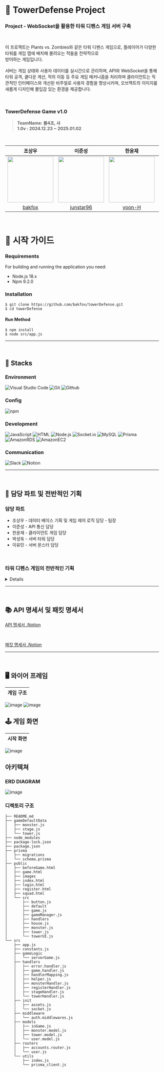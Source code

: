 # 🏰 TowerDefense Project

<h3>Project - WebSocket을 활용한 타워 디펜스 게임 서버 구축 </h3>

</br>

이 프로젝트는 Plants vs. Zombies와 같은 타워 디펜스 게임으로, 플레이어가 다양한 타워를 게임 맵에 배치해 몰려오는 적들을 전략적으로<br>방어하는 게임입니다.<br><br>
서버는 게임 상태와 사용자 데이터를 실시간으로 관리하며, API와 WebSocket을 통해 타워 공격, 쿨다운 계산, 적의 이동 등 주요 게임 메커니즘을 처리하며
클라이언트는 직관적인 인터페이스와 개선된 비주얼로 사용자 경험을 향상시키며, 오브젝트의 이미지를 새롭게 디자인해 몰입감 있는 환경을 제공합니다.<br>

</br>

### TowerDefense Game v1.0
> **TeamName: 불4조, 사**<br>
> **1.0v :  2024.12.23 ~ 2025.01.02**</br>

<br>

|          조상우         |          이준성         |          한윤재         |          박성욱         |          이유민         |
| :--------------------------: | :--------------------------: | :--------------------------: | :--------------------------: | :--------------------------: |
|<image width="150px" src="https://github.com/user-attachments/assets/3b1aab86-19e0-4543-a753-dea39b233ca6">|<image width="150px" src="https://github.com/user-attachments/assets/5cf14aac-2a7d-47f5-a841-8a446b8e3374">|<image width="150px" src="https://github.com/user-attachments/assets/79408b1b-d176-498c-8f44-b54e7a8f10d7"> |<image width="150px" src="https://user-images.githubusercontent.com/119159558/227076242-6e802ef4-4f4e-48f0-8a8a-aa5f4ebdb8b8.png"/> | <image width="150px" src="https://github.com/user-attachments/assets/bdef272d-3695-4091-8f21-35ea09302728"> |
| [bakfox](https://github.com/bakfox) | [junstar96](https://github.com/junstar96)| [yoon-H](https://github.com/yoon-H)| [WooK1184](https://github.com/WooK1184) | [JavaCPP0](https://github.com/JavaCPP0) |


<br/>

# 📕 시작 가이드
###
<h3>Requirements</h3>
For building and running the application you need:
 
 - Node.js 18.x
 - Npm 9.2.0
 
<h3>Installation</h3>

```
$ git clone https://github.com/bakfox/towerDefense.git
$ cd towerDefense
```
#### Run Method
```
$ npm install
$ node src/app.js
```
---

<br>

## 📖 Stacks
### Environment
![Visual Studio Code](https://img.shields.io/badge/Visual%20Studio%20Code-007ACC?style=for-the-badge&logo=Visual%20Studio%20Code&logoColor=white)
![Git](https://img.shields.io/badge/Git-F05032?style=for-the-badge&logo=Git&logoColor=white)
![Github](https://img.shields.io/badge/GitHub-181717?style=for-the-badge&logo=GitHub&logoColor=white)

### Config
![npm](https://img.shields.io/badge/npm-CB3837?style=for-the-badge&logo=npm&logoColor=white)        

### Development
![JavaScript](https://img.shields.io/badge/JavaScript-F7DF1E?style=for-the-badge&logo=Javascript&logoColor=white)
![HTML](https://img.shields.io/badge/HTML-E34F26?style=for-the-badge&logo=HTML&logoColor=white)
![Node.js](https://img.shields.io/badge/Node.js-339933?style=for-the-badge&logo=Node.js&logoColor=white)
![Socket.io](https://img.shields.io/badge/Socket.io-010101?style=for-the-badge&logo=Socket.io&logoColor=white)
![MySQL](https://img.shields.io/badge/MySQL-4479A1?style=for-the-badge&logo=MySQL&logoColor=white)
![Prisma](https://img.shields.io/badge/Prisma-2D3748?style=for-the-badge&logo=Prisma&logoColor=white)
![AmazonRDS](https://img.shields.io/badge/AmazonRDS-527FFF?style=for-the-badge&logo=AmazonRDS&logoColor=white)
![AmazonEC2](https://img.shields.io/badge/AmazonEC2-FF9900?style=for-the-badge&logo=AmazonEC2&logoColor=white)

### Communication
![Slack](https://img.shields.io/badge/Slack-4A154B?style=for-the-badge&logo=Slack&logoColor=white)
![Notion](https://img.shields.io/badge/Notion-000000?style=for-the-badge&logo=Notion&logoColor=white)

---

</br>

## 📙 담당 파트 및 전반적인 기획

### 담당 파트

- 조상우 - 데이터 베이스 기획 및 게임 제어 로직 담당 - 팀장
- 이준성 - API 통신 담당
- 한윤재 - 클라이언트 게임 담당
- 박성욱 - 서버 타워 담당
- 이유민 - 서버 몬스터 담당

<br>

<h3>타워 디펜스 게임의 전반적인 기획</h3>
<details>

## 아웃 게임

### 랭킹

1. 랭킹 조회 - 상위 100개의 랭킹을 불러온다. (오름차순)
2. 랭킹 저장 - 인게임 끝나면 데이터 베이스에 저장

### 타워

1. 기본 타워 초월 시스템 - 가차를 통해 여러가지 타워들을 뽑고 중복을 합쳐서 기본적인 성능이 강력한 타워를 얻는다!
2. 기본 타워 가차 시스템 - 가차를 통해 여러가지 기본적인 타워를 획득한다.
3. 기본 타워 장착 시스템 - 가차를 통해서 획득한 타워를 5종류 정도 정해서 인 게임에 가져간다. (5개는 예시)

### 재화

1. 게임 클리어시 스코어 혹은 스테이지 비례해서 재화 획득

### 가차

1. 확률적으로 타워를 획득할 수 있으며 가차에는 위에서 획득한 재화가 들어간다.
2. 카드풀은 JSON파일로 관리

## 인 게임

### 서버 기본 작동

1. 서버에서 검증
    - 검증 실패하면 클라이언트에 실패 응답 보내기
2. 클라이언트의 요청 처리
    - 변경된 정보 서버 데이터에 반영
    - 변경된 서버 데이터 클라이언트에 응답 보내기
3. 서버 내부에서 게임 로직 진행
    - 로직 진행 후 서버 데이터에 반영
    - 변경된 서버 데이터 클라이언트에 응답 보내기
4. 클라이언트에게 응답하기
    - 요청에 따라서 해당하는 데이터를 응답.

### 클라이언트 기본 작동

1. 렌더링
    - 정해진 시간마다 클라이언트 데이터로 게임 화면을 렌더링한다.
2. 이벤트 발생하면 서버에게 요청을 보낸다.
    - 클라이언트는 클릭 이벤트만 처리
3. 서버에서 받은 응답을 현재 데이터에 반영한다.

### JWT토큰 인증

1. API 통신을 통해서 할때는 JWT인증을 이용해서 USER_ID 사용한다.
2. 소켓 통신 JWT인증 후 UUID 생성후  JWT인증 값으로 받아온 USER_ID와 연결해서 UUID로 사용한다.
    
    ( 게임 시작 시 JWT 인증 받아서  USER_ID 값을 가져오고  UUID랑 접목해서 사용)
    

### 서버 루프문

```jsx
const FPS = 60;
const interval = 1000 / FPS;

//이거 호출해서 루프 시작
function logicLoop() {

  const start = Date.now();
	if (!isRunning) {
    console.log('Logic loop stopped.');
    return; // 루프를 종료
  }
  console.log('Logic executed at:', start);
  // 여기에 실행할 로직 작성
	
  const elapsed = Date.now() - start;
  setTimeout(() => process.nextTick(logicLoop), Math.max(0, interval - elapsed));
}

logicLoop(); // 루프 시작

// 실행시 루프 종료 
const endLoop = ()=>{
	console.log('Stopping loop...');
  isRunning = false; // 루프 종료 신호
}
```

# 타워

1. 타워 강화 시스템 
    - 강화 규칙
        - 설치된 타워를 지정해서 골드로 업그레이드 할 수 있다.
        - 레벨에 비례해서 스탯 값이 올라간다.
            - 올라가는 정도는 메모리에 저장되어 있다.
            - upgradeValue * price 가 강화에 드는 비용
    - 강화 방법
        1. 설치된 타워를 클릭하면 강화, 환불 여부를 물어보는 창이 나온다.
        2. 강화를 누르면 보유 골드를 확인한다.
        3. 골드가 충분하다면 강화 성공 아니면 실패 ( 성공 실패 message 출력 )
    - 클라이언트에 보이는 응답.
        - message와 결과 값을 응답받는다.
2. 타워 설치 시스템
    - 설치 규칙
        - 처음에 몇개의 지정한 타워 리스트를 가지고 게임을 시작한다.
        - 타워 리스트에 있는 타워를 골드 지불 후 설치할 수 있다.
        - 필요한 골드는 서버 메모리에 저장되어 있다.
        - 1 레벨로 시작한다.
    - 설치 방법
        1. 타워 리스트에서 원하는 타워를 클릭한다.
        2. 설치할 공간을 클릭한다.
        3. 지정된 위치의 겹치는 건물이 있는지 확인한다.
        4. 구매할 금액이 충분한지 확인한다.
        5. 3,4번 조건이 만족하면 설치
3. 타워 회수 시스템
    - 회수 규칙
        - 설치된 타워를 팔아서 절반 정도의 골드를 얻을 수 있다.
        - 환불하면 기본 타워 값 + 업그레이드 비례 값을 계산해 골드를 얻고 판매된 타워를 삭제한다.
    - 회수 방법
        1. 설치된 타워를 클릭하면 강화, 환불 여부를 물어보는 창이 나온다.
        2. 환불을 누르면 골드를 얻는다.
4.  타워 공격 시스템
    - 공격 규칙(알고리즘)
        1. 서버에서 Loop로 계속 체크를 해준다.
        2. 타워의 쿨타임이 0이하가 되면 공격 로직을 실행한다.
        3. 사거리에 들어온 적을 찾는다.
        4. 가장 먼저 들어온 적을 타켓으로 설정한다.
            - 사거리 내의 적들을 배열로 저장
            - 적이 죽거나 사거리 밖으로 나가면 배열에서 지워주기.
        5. 공격을 해서 몬스터의 체력을 감소시킨다.
        6. 클라이언트에 특정 타워의 공격을 요청한다.
        7. 쿨타임을 미리 정한 값으로 초기화 하고 다시 Loop를 진행한다.

### 몬스터

1. 몬스터 생성 
    - 생성 규칙(알고리즘)
        1. 서버에서 Loop로 계속 체크를 해준다.
        2. 몬스터 생성 쿨타임이 0 이하가 되면 생성 로직을 실행한다.
            - 배열 순서대로 몬스터 생성
            - 생성 후 카운트 감소
            - 카운트 0이면 다음 배열 확인
        3. 생성한 몬스터를 몬스터 배열에 집어넣는다.
            - 몬스터는 스테이지에 비례해서 강해짐
        4. 클라이언트에게 생성한 몬스터를 보내준다.
        5. 쿨타임을 미리 정한 값으로 초기화 하고 다시 Loop를 진행한다.
2. 몬스터가 죽을때 클라이언트로 응답을 보냅니다.
    - 사망 규칙
        1. 타워가 공격하면 몬스터의 생존 체크 함수 호출 (몬스터 공격 시에도 호출 ) 
        2. 자신의 체력이 0 이하면 
        3. 클라이언트에 해당 몬스터 Index 값을 클라이언트에 보낸다.
        4. 해당 몬스터를 몬스터 배열에서 삭제합니다.
3. 몬스터가 하우스에 도착하면 클라이언트로 응답을 보냅니다.
    - 공격 규칙(알고리즘)
        1. 서버에서 Loop로 계속 체크를 해준다.
        2. 몬스터의 x , y 좌표가 집의 x , y 좌표랑 같다면 플레이어 생존 체크 함수 호출 (몬스터 생존 체크 함수도 호출)
            - 하우스 체력 수정 후 클라이언트에 전달.

### 스테이지

1. 게임 시작 
    - 게임 시작 규칙
        1. 클라이언트 에서 게임 시작 버튼 클릭시 새로 생성한 uuid를 기반으로 inGame 배열에 새로운 게임 데이터 객체를 생성합니다.
            - 게임 데이터
                - 플레이어 체력
                - 플레이어 골드
                - 플레이어 스코어
                - 몬스터 배열
                - 타워 배열
                - 스테이지 레벨
        2. 그리고 클라이언트에 이 데이터를 객체 형태로 보내줍니다.
2. 게임 종료
    - 게임 종료 규칙
        1. 특정 조건으로 인해서 게임이 종료 하면 서버  스코어를 기반으로 젬(아웃 게임 재화)를 획득
        2.  기존에 있던 inGame 배열에서 유저의 uuid 위치를 삭제합니다.
3. 스테이지 변경 
    - 스테이지 변경 규칙
        1. 스테이지의 모든 몬스터 처치 시 다음 스테이지로 진입.
        2. 플레이어 자본 추가하기 메서드 호출
        3. 플레이어 스코어 추가 메서드 호출
        4. 클라이언트에게 스테이지 레벨을 보낸다.
4. 하우스 체력 갱신
    - 하우스 체력 갱신 규칙
        1. 하우스의 체력 변경 후 클라이언트에게 보낸다.
5. 자본 변경
    - 자본 변경 규칙
        1. 자본 변경 후 클라이언트에게 보낸다.
6. 점수 변경
    - 점수 변경 규칙
        1. 몬스터 처치 또는 스테이지 클리어 시 스코어를 변경 후 클라이언트에게 보낸다.

### 점수

- 몬스터 처치해서 점수 획득
- 스테이지 클리어 시 점수 획득

### 재화

1. 몬스터를 처치해서 인게임 재화 획득
    - 재화량
        - 종류에 따른 기본 값 + 스테이지에 따른 추가 금액 값
2. 스테이지 클리어시 재화 추가 획득
    - 스테이지 비례해서 올라가기
    - 

### 기본 데이터

- js 파일로 객체를 생성해서 import를 이용해서 사용

1. 스테이지 

- 몬스터 스폰량
    - id : 1 (  몬스터 id가 1번 ) , count : 10  ( 10마리 소환 )
    - 몬스터 소환시 count-1 씩 감소 count가 0이면 다음 배열로 이동합니다.
- 몬스터 id 를 기준으로 생성

```jsx
[
  [{ id: 1, count: 10 }, { id: 5, count: 2 }],
  [{ id: 1, count: 10 }, { id: 3, count: 5 }],
]
```

1.  몬스터

```jsx
[
  {
  id: 1, 
  spead : 2 
  atck  : 1
  hp  : 10
  upgradeValue : 2
  reward : 200
  },
]
```

1.  타워

```jsx
[
  {
  id: 1, 
  atckSpead : 2 
  atck  : 1
  upgradeValue : 2
  price: 200
  },
]
```

### 인게임 데이터

1. 인게임

```jsx
[
	{ 
		house = {}, // 객체 형태로 
		monsterSpawnCooldown = 1, //이거 기준으로 생성
		playerGold = 0,
		playerScore = 0,
		monster = [], // 배열 형태로 여러개 저장
		tower = [], // 배열 형태로 여러개 저장 
	},
]
```

- house 객체 형태
    
    ```jsx
    { 
    		x - 집 좌표 x
    		y - 집 좌표 y
    		hp - 집 체력 기본 값 : 5
    },
    ```
    

2. 몬스터 

- [] 객체 배열 형태로 관리
    
    ```jsx
    [
    	{ 
    		id - 몬스터 id
    		x - 좌표 
    		y - 좌표 
    		spead - 스피드 / 기본값 : 1
    		atck - 공격력 ( 이 수치만큼 체력이 깎임 ) / 기본값 : 1
    		hp - 체력 / 기본값 : 5
    		upgradeValue - 스테이지 오르면 얼마나 오르는지 / 기본값 : 1
    		reward - 보상 골드 / 기본값 : 200
    	},
    ]
    ```
    

3. 타워 

- [] 객체 배열 형태로 관리</details>

---
</br>

## 📚 API 명세서 및 패킷 명세서

[API 명세서 .Notion](https://teamsparta.notion.site/1622dc3ef51481babda0c688bbe8cf23?v=1622dc3ef51481398dba000cc87324ea)

<br>

[패킷 명세서 .Notion](https://teamsparta.notion.site/58461f6c72014d5794fc937cdd2e0e2a?v=1662dc3ef51481f0aeb9000c5f49724f)

---
<br>

## 🖥️ 와이어 프레임
| 게임 구조 |
| :--------------------------------------------: |
![image](https://github.com/user-attachments/assets/f94fc582-7797-4a48-81af-fc4fbaf80e79)
![image](https://github.com/user-attachments/assets/ac3d3f5e-3241-43ad-9edb-d8f3ee73accd)


## 🕹️ 게임 화면
| 시작 화면 |
| :--------------------------------------------: |
![image](https://github.com/user-attachments/assets/1efa337c-3b08-4b6f-b0eb-afb1cbf19651)


## 아키텍쳐
### ERD DIAGRAM
![image](https://github.com/user-attachments/assets/e9baea2d-5217-478c-b098-5d608b0c6226)


### 디렉토리 구조

```
├── README.md
├── gameDefaultData
│   ├── monster.js
│   ├── stage.js
│   └── tower.js
├── node_modules
├── package-lock.json
├── package.json
├── prisma
│   ├── migrations
│   └── schema.prisma
├── public
│   ├── beforeGame.html
│   ├── game.html
│   ├── images
│   ├── index.html
│   ├── login.html
│   ├── register.html
│   ├── squad.html
│   └── src
│       ├── button.js
│       ├── default
│       ├── game.js
│       ├── gameManager.js
│       ├── handlers
│       ├── house.js
│       ├── monster.js
│       ├── tower.js
│       └── towerUI.js
└── src
    ├── app.js
    ├── constants.js
    ├── gameLogic
    │   └── serverGame.js
    ├── handlers
    │   ├── error.handler.js
    │   ├── game.handler.js
    │   ├── handlerMapping.js
    │   ├── helper.js
    │   ├── monsterHandler.js
    │   ├── registerHandler.js
    │   ├── stageHandler.js
    │   └── towerHandler.js
    ├── init
    │   ├── assets.js
    │   └── socket.js
    ├── middleware
    │   └── auth.middlewares.js
    ├── models
    │   ├── inGame.js
    │   ├── monster.model.js
    │   ├── tower.model.js
    │   └── user.model.js
    ├── routers
    │   ├── accounts.router.js
    │   └── user.js
    └── utils
        ├── index.js
        └── prisma_client.js
```

